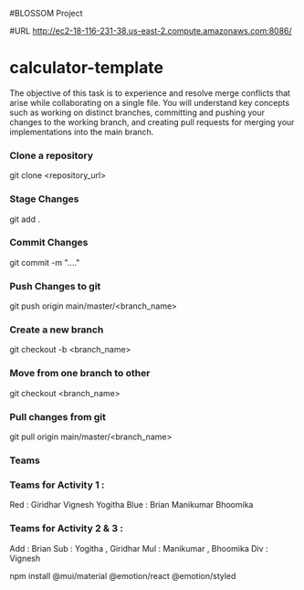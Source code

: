 #BLOSSOM Project 

#URL
http://ec2-18-116-231-38.us-east-2.compute.amazonaws.com:8086/




# calculator-template

The objective of this task is to experience and resolve merge conflicts that arise while collaborating on a single file. You will understand key concepts such as working on distinct branches, committing and pushing your changes to the working branch, and creating pull requests for merging your implementations into the main branch. 

### Clone a repository
git clone <repository_url>

### Stage Changes
git add .

### Commit Changes
git commit -m "...."

### Push Changes to git
git push origin main/master/<branch_name>

### Create a new branch
git checkout -b <branch_name>

### Move from one branch to other
git checkout <branch_name>

### Pull changes from git
git pull origin main/master/<branch_name>

### Teams 
### Teams for Activity 1 : 
Red :
Giridhar 
Vignesh
Yogitha
Blue :
Brian 
Manikumar
Bhoomika
### Teams for Activity 2 & 3 : 
Add :  Brian
Sub : Yogitha , Giridhar
Mul : Manikumar , Bhoomika
Div : Vignesh


npm install @mui/material @emotion/react @emotion/styled
